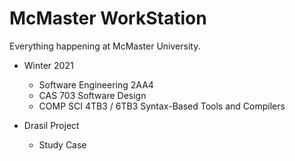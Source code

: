 # McMaster WorkStation
Everything happening at McMaster University.

- Winter 2021
    - Software Engineering 2AA4
    - CAS 703 Software Design
    - COMP SCI 4TB3 / 6TB3 Syntax-Based Tools and Compilers

- Drasil Project
    - Study Case